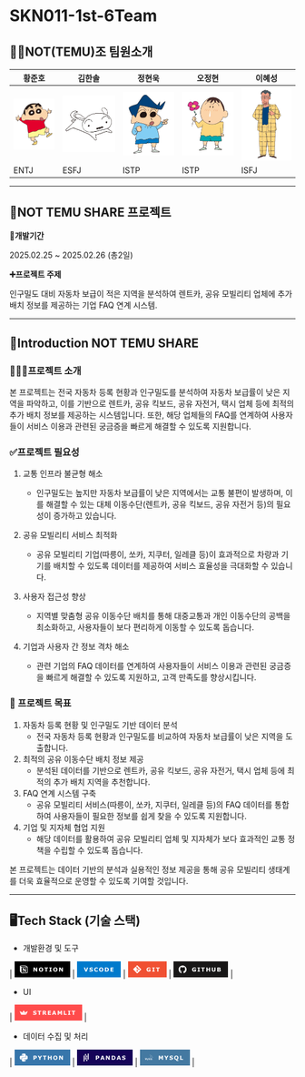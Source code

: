 # SKN011-1st-6Team

## 👋🏻NOT(TEMU)조 팀원소개
| 황준호 | 김한솔 | 정현욱 | 오정현 | 이혜성 |
| --- | --- | --- | --- | --- |
| ![alt text](이미지/image-1.png) | ![alt text](이미지/image.png) | ![alt text](이미지/image-2.png) | ![alt text](이미지/image-3.png) | ![alt text](이미지/image-4.png) |
| ENTJ | ESFJ | ISTP | ISTP | ISFJ |
---
## 🚙NOT TEMU SHARE 프로젝트

**📅개발기간**

2025.02.25 ~ 2025.02.26 (총2일)

**➕프로젝트 주제**

인구밀도 대비 자동차 보급이 적은 지역을 분석하여 렌트카, 공유 모빌리티 업체에 추가 배치 정보를 제공하는 기업 FAQ 연계 시스템.

---

## 🚙Introduction NOT TEMU SHARE
### 🧑🏻‍🏫프로젝트 소개
본 프로젝트는 전국 자동차 등록 현황과 인구밀도를 분석하여 자동차 보급률이 낮은 지역을 파악하고, 이를 기반으로 렌트카, 공유 킥보드, 공유 자전거, 택시 업체 등에 최적의 추가 배치 정보를 제공하는 시스템입니다. 또한, 해당 업체들의 FAQ를 연계하여 사용자들이 서비스 이용과 관련된 궁금증을 빠르게 해결할 수 있도록 지원합니다.

### ✅프로젝트 필요성

1. 교통 인프라 불균형 해소
    - 인구밀도는 높지만 자동차 보급률이 낮은 지역에서는 교통 불편이 발생하며, 이를 해결할 수 있는 대체 이동수단(렌트카, 공유 킥보드, 공유 자전거 등)의 필요성이 증가하고 있습니다.
    
2. 공유 모빌리티 서비스 최적화
    - 공유 모빌리티 기업(따릉이, 쏘카, 지쿠터, 일레클 등)이 효과적으로 차량과 기기를 배치할 수 있도록 데이터를 제공하여 서비스 효율성을 극대화할 수 있습니다.

3. 사용자 접근성 향상
    - 지역별 맞춤형 공유 이동수단 배치를 통해 대중교통과 개인 이동수단의 공백을 최소화하고, 사용자들이 보다 편리하게 이동할 수 있도록 돕습니다.
    
4. 기업과 사용자 간 정보 격차 해소
    - 관련 기업의 FAQ 데이터를 연계하여 사용자들이 서비스 이용과 관련된 궁금증을 빠르게 해결할 수 있도록 지원하고, 고객 만족도를 향상시킵니다.

### 🎯 프로젝트 목표 

1. 자동차 등록 현황 및 인구밀도 기반 데이터 분석
    - 전국 자동차 등록 현황과 인구밀도를 비교하여 자동차 보급률이 낮은 지역을 도출합니다.
2. 최적의 공유 이동수단 배치 정보 제공
    - 분석된 데이터를 기반으로 렌트카, 공유 킥보드, 공유 자전거, 택시 업체 등에 최적의 추가 배치 지역을 추천합니다.
3. FAQ 연계 시스템 구축
    - 공유 모빌리티 서비스(따릉이, 쏘카, 지쿠터, 일레클 등)의 FAQ 데이터를 통합하여 사용자들이 필요한 정보를 쉽게 찾을 수 있도록 지원합니다.
4. 기업 및 지자체 협업 지원
    - 해당 데이터를 활용하여 공유 모빌리티 업체 및 지자체가 보다 효과적인 교통 정책을 수립할 수 있도록 돕습니다.

본 프로젝트는 데이터 기반의 분석과 실용적인 정보 제공을 통해 공유 모빌리티 생태계를 더욱 효율적으로 운영할 수 있도록 기여할 것입니다.

---

## 🖥️Tech Stack (기술 스택)

- 개발환경 및 도구

| ![alt text](이미지/image5.png) | ![alt text](이미지/image-6.png) | ![alt text](이미지/image-7.png) | ![alt text](이미지/image-8.png) |

- UI

| ![alt text](이미지/image-9.png) |

- 데이터 수집 및 처리

| ![alt text](이미지/image-10.png) | ![alt text](이미지/image-11.png) | ![alt text](이미지/image-12.png) |